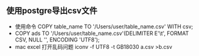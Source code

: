 ## 使用postgre导出csv文件
* 使用命令 COPY table_name TO '/Users/user/table_name.csv' WITH csv; 
* COPY ads TO '/Users/user/table_name.csv'(DELIMITER E'\t', FORMAT CSV, NULL '', ENCODING 'UTF8');
* mac excel 打开乱码问题 iconv -f UTF8 -t GB18030 a.csv >b.csv
